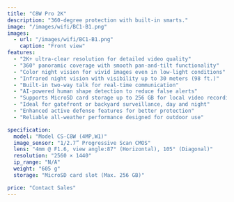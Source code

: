 ```yaml
---
title: "C8W Pro 2K"
description: "360-degree protection with built-in smarts."
image: "/images/wifi/BC1-B1.png"
images:
  - url: "/images/wifi/BC1-B1.png"
    caption: "Front view"
features:
  - "2K+ ultra-clear resolution for detailed video quality"
  - "360° panoramic coverage with smooth pan-and-tilt functionality"
  - "Color night vision for vivid images even in low-light conditions"
  - "Infrared night vision with visibility up to 30 meters (98 ft.)"
  - "Built-in two-way talk for real-time communication"
  - "AI-powered human shape detection to reduce false alerts"
  - "Supports MicroSD card storage up to 256 GB for local video recording"
  - "Ideal for gatefront or backyard surveillance, day and night"
  - "Enhanced active defense features for better protection"
  - "Reliable all-weather performance designed for outdoor use"

specification:
  model: "Model CS-C8W (4MP,W1)"
  image_sensor: "1/2.7” Progressive Scan CMOS"
  lens: "4mm @ F1.6, view angle:87° (Horizontal), 105° (Diagonal)"
  resolution: "2560 × 1440"
  ip_range: "N/A"
  weight: "605 g"
  storage: "MicroSD card slot (Max. 256 GB)"

price: "Contact Sales"
---
```


